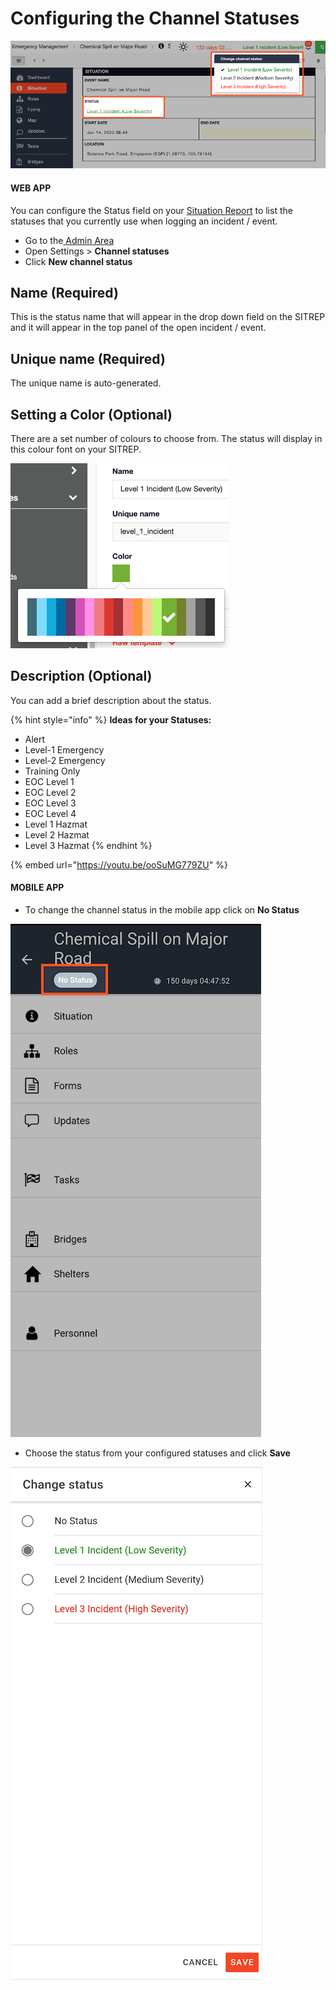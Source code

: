 # Configuring the Channel Statuses

![](../../.gitbook/assets/configuring-the-channel-statuses.png)

#### WEB APP

You can configure the Status field on your [Situation Report](../situation/) to list the statuses that you currently use when logging an incident / event.

* Go to the[ Admin Area](../admin-area.md)
* Open Settings &gt; **Channel statuses**
* Click **New channel status**

## Name \(Required\)

This is the status name that will appear in the drop down field on the SITREP and it will appear in the top panel of the open incident / event.

## Unique name \(Required\)

The unique name is auto-generated.

## Setting a Color \(Optional\)

There are a set number of colours to choose from. The status will display in this colour font on your SITREP.

![](../../.gitbook/assets/setting-a-color.png)

## Description \(Optional\)

You can add a brief description about the status. 

{% hint style="info" %}
**Ideas for your Statuses:** 

* Alert
* Level-1 Emergency
* Level-2 Emergency
* Training Only
* EOC Level 1
* EOC Level 2
* EOC Level 3
* EOC Level 4
* Level 1 Hazmat
* Level 2 Hazmat
* Level 3 Hazmat 
{% endhint %}

{% embed url="https://youtu.be/ooSuMG779ZU" %}

#### MOBILE APP

* To change the channel status in the mobile app click on **No Status** 

![](../../.gitbook/assets/change-status-in-the-mobile-app.png)

* Choose the status from your configured statuses and click **Save** 

![](../../.gitbook/assets/change-status-in-mobile-app-2.png)

